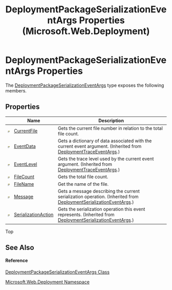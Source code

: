 ﻿---
title: DeploymentPackageSerializationEventArgs Properties (Microsoft.Web.Deployment)
TOCTitle: DeploymentPackageSerializationEventArgs Properties
ms:assetid: Properties.T:Microsoft.Web.Deployment.DeploymentPackageSerializationEventArgs
ms:mtpsurl: https://msdn.microsoft.com/en-us/library/microsoft.web.deployment.deploymentpackageserializationeventargs_properties(v=VS.90)
ms:contentKeyID: 20209222
ms.date: 05/02/2012
mtps_version: v=VS.90
---

# DeploymentPackageSerializationEventArgs Properties

The [DeploymentPackageSerializationEventArgs](deploymentpackageserializationeventargs-class-microsoft-web-deployment.md) type exposes the following members.

## Properties

<table>
<thead>
<tr class="header">
<th> </th>
<th>Name</th>
<th>Description</th>
</tr>
</thead>
<tbody>
<tr class="odd">
<td><img src="images/Dd565996.pubproperty(en-us,VS.90).gif" title="Public property" alt="Public property" /></td>
<td><a href="deploymentpackageserializationeventargs-currentfile-property-microsoft-web-deployment.md">CurrentFile</a></td>
<td>Gets the current file number in relation to the total file count.</td>
</tr>
<tr class="even">
<td><img src="images/Dd565996.pubproperty(en-us,VS.90).gif" title="Public property" alt="Public property" /></td>
<td><a href="deploymenttraceeventargs-eventdata-property-microsoft-web-deployment.md">EventData</a></td>
<td>Gets a dictionary of data associated with the current event argument. (Inherited from <a href="deploymenttraceeventargs-class-microsoft-web-deployment.md">DeploymentTraceEventArgs</a>.)</td>
</tr>
<tr class="odd">
<td><img src="images/Dd565996.pubproperty(en-us,VS.90).gif" title="Public property" alt="Public property" /></td>
<td><a href="deploymenttraceeventargs-eventlevel-property-microsoft-web-deployment.md">EventLevel</a></td>
<td>Gets the trace level used by the current event argument. (Inherited from <a href="deploymenttraceeventargs-class-microsoft-web-deployment.md">DeploymentTraceEventArgs</a>.)</td>
</tr>
<tr class="even">
<td><img src="images/Dd565996.pubproperty(en-us,VS.90).gif" title="Public property" alt="Public property" /></td>
<td><a href="deploymentpackageserializationeventargs-filecount-property-microsoft-web-deployment.md">FileCount</a></td>
<td>Gets the total file count.</td>
</tr>
<tr class="odd">
<td><img src="images/Dd565996.pubproperty(en-us,VS.90).gif" title="Public property" alt="Public property" /></td>
<td><a href="deploymentpackageserializationeventargs-filename-property-microsoft-web-deployment.md">FileName</a></td>
<td>Get the name of the file.</td>
</tr>
<tr class="even">
<td><img src="images/Dd565996.pubproperty(en-us,VS.90).gif" title="Public property" alt="Public property" /></td>
<td><a href="deploymentserializationeventargs-message-property-microsoft-web-deployment.md">Message</a></td>
<td>Gets a message describing the current serialization operation. (Inherited from <a href="deploymentserializationeventargs-class-microsoft-web-deployment.md">DeploymentSerializationEventArgs</a>.)</td>
</tr>
<tr class="odd">
<td><img src="images/Dd565996.pubproperty(en-us,VS.90).gif" title="Public property" alt="Public property" /></td>
<td><a href="deploymentserializationeventargs-serializationaction-property-microsoft-web-deployment.md">SerializationAction</a></td>
<td>Gets the serialization operation this event represents. (Inherited from <a href="deploymentserializationeventargs-class-microsoft-web-deployment.md">DeploymentSerializationEventArgs</a>.)</td>
</tr>
</tbody>
</table>


Top

## See Also

#### Reference

[DeploymentPackageSerializationEventArgs Class](deploymentpackageserializationeventargs-class-microsoft-web-deployment.md)

[Microsoft.Web.Deployment Namespace](microsoft-web-deployment-namespace.md)


